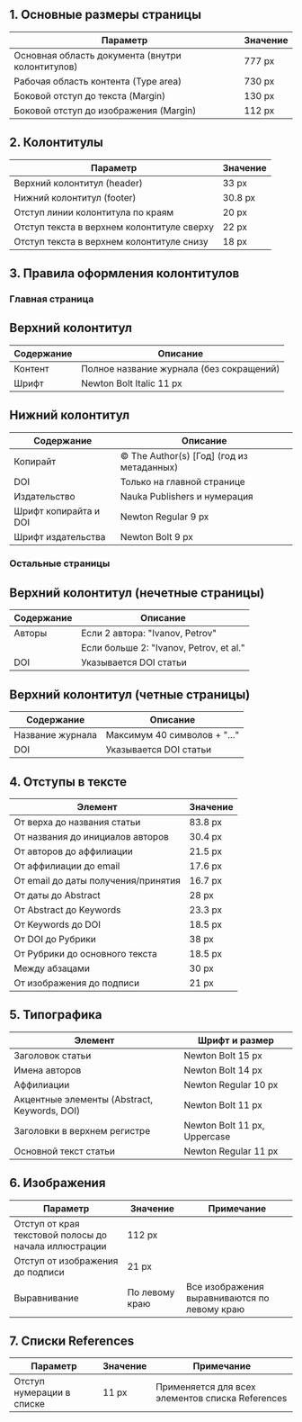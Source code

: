 
## 1. Основные размеры страницы

| Параметр                                         | Значение |
| ------------------------------------------------ | -------- |
| Основная область документа (внутри колонтитулов) | 777 px   |
| Рабочая область контента (Type area)             | 730 px   |
| Боковой отступ до текста (Margin)                | 130 px   |
| Боковой отступ до изображения (Margin)           | 112 px   |

## 2. Колонтитулы

|Параметр|Значение|
|---|---|
|Верхний колонтитул (header)|33 px|
|Нижний колонтитул (footer)|30.8 px|
|Отступ линии колонтитула по краям|20 px|
|Отступ текста в верхнем колонтитуле сверху|22 px|
|Отступ текста в верхнем колонтитуле снизу|18 px|

## 3. Правила оформления колонтитулов

### Главная страница

## Верхний колонтитул

|Содержание|Описание|
|---|---|
|Контент|Полное название журнала (без сокращений)|
|Шрифт|Newton Bolt Italic 11 px|

## Нижний колонтитул

|Содержание|Описание|
|---|---|
|Копирайт|© The Author(s) [Год] (год из метаданных)|
|DOI|Только на главной странице|
|Издательство|Nauka Publishers и нумерация|
|Шрифт копирайта и DOI|Newton Regular 9 px|
|Шрифт издательства|Newton Bolt 9 px|

### Остальные страницы

## Верхний колонтитул (нечетные страницы)

|Содержание|Описание|
|---|---|
|Авторы|Если 2 автора: "Ivanov, Petrov"|
||Если больше 2: "Ivanov, Petrov, et al."|
|DOI|Указывается DOI статьи|

## Верхний колонтитул (четные страницы)

|Содержание|Описание|
|---|---|
|Название журнала|Максимум 40 символов + "..."|
|DOI|Указывается DOI статьи|

## 4. Отступы в тексте

|Элемент|Значение|
|---|---|
|От верха до названия статьи|83.8 px|
|От названия до инициалов авторов|30.4 px|
|От авторов до аффилиации|21.5 px|
|От аффилиации до email|17.6 px|
|От email до даты получения/принятия|16.7 px|
|От даты до Abstract|28 px|
|От Abstract до Keywords|23.3 px|
|От Keywords до DOI|18.5 px|
|От DOI до Рубрики|38 px|
|От Рубрики до основного текста|18.5 px|
|Между абзацами|30 px|
|От изображения до подписи|21 px|

## 5. Типографика

|Элемент|Шрифт и размер|
|---|---|
|Заголовок статьи|Newton Bolt 15 px|
|Имена авторов|Newton Bolt 14 px|
|Аффилиации|Newton Regular 10 px|
|Акцентные элементы (Abstract, Keywords, DOI)|Newton Bolt 11 px|
|Заголовки в верхнем регистре|Newton Bolt 11 px, Uppercase|
|Основной текст статьи|Newton Regular 11 px|

## 6. Изображения

|Параметр|Значение|Примечание|
|---|---|---|
|Отступ от края текстовой полосы до начала иллюстрации|112 px||
|Отступ от изображения до подписи|21 px||
|Выравнивание|По левому краю|Все изображения выравниваются по левому краю|

## 7. Списки References 

|Параметр|Значение|Примечание|
|---|---|---|
|Отступ нумерации в списке|11 px|Применяется для всех элементов списка References|
